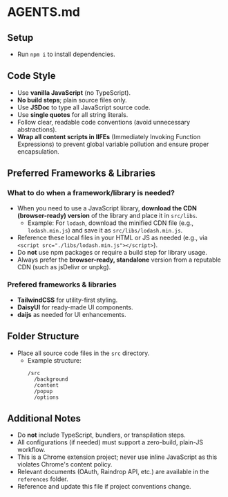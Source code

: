 # AGENTS.md

## Setup

- Run `npm i` to install dependencies.

## Code Style

- Use **vanilla JavaScript** (no TypeScript).
- **No build steps**; plain source files only.
- Use **JSDoc** to type all JavaScript source code.
- Use **single quotes** for all string literals.
- Follow clear, readable code conventions (avoid unnecessary abstractions).
- **Wrap all content scripts in IIFEs** (Immediately Invoking Function Expressions) to prevent global variable pollution and ensure proper encapsulation.

## Preferred Frameworks & Libraries

### What to do when a framework/library is needed?

- When you need to use a JavaScript library, **download the CDN (browser-ready) version** of the library and place it in `src/libs`.
  - Example: For `lodash`, download the minified CDN file (e.g., `lodash.min.js`) and save it as `src/libs/lodash.min.js`.
- Reference these local files in your HTML or JS as needed (e.g., via `<script src="./libs/lodash.min.js"></script>`).
- Do **not** use npm packages or require a build step for library usage.
- Always prefer the **browser-ready, standalone** version from a reputable CDN (such as jsDelivr or unpkg).

### Prefered frameworks & libraries

- **TailwindCSS** for utility-first styling.
- **DaisyUI** for ready-made UI components.
- **daijs** as needed for UI enhancements.

## Folder Structure

- Place all source code files in the `src` directory.
  - Example structure:
    ```
    /src
      /background
      /content
      /popup
      /options
    ```

## Additional Notes

- Do **not** include TypeScript, bundlers, or transpilation steps.
- All configurations (if needed) must support a zero-build, plain-JS workflow.
- This is a Chrome extension project; never use inline JavaScript as this violates Chrome's content policy.
- Relevant documents (OAuth, Raindrop API, etc.) are available in the `references` folder.
- Reference and update this file if project conventions change.
